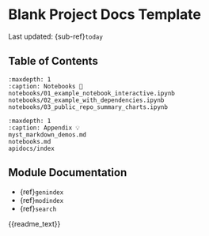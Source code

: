 # Blank Project Docs Template

Last updated: {sub-ref}`today` 


## Table of Contents

```{toctree}
:maxdepth: 1
:caption: Notebooks 📖
notebooks/01_example_notebook_interactive.ipynb
notebooks/02_example_with_dependencies.ipynb
notebooks/03_public_repo_summary_charts.ipynb
```


```{toctree}
:maxdepth: 1
:caption: Appendix 💡
myst_markdown_demos.md
notebooks.md
apidocs/index
```



## Module Documentation

- {ref}`genindex`
- {ref}`modindex`
- {ref}`search`

{{readme_text}}